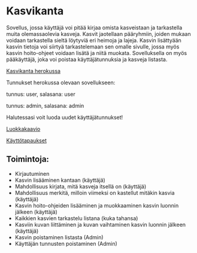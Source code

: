 # Kasvikanta
Sovellus, jossa käyttäjä voi pitää kirjaa omista kasveistaan ja tarkastella muita olemassaolevia kasveja.
Kasvit jaotellaan pääryhmiin, joiden mukaan voidaan tarkastella sieltä löytyviä eri heimoja ja lajeja. 
Kasvin lisättyään kasvin tietoja voi siirtyä tarkastelemaan sen omalle sivulle, jossa myös kasvin
hoito-ohjeet voidaan lisätä ja niitä muokata. Sovelluksella on myös pääkäyttäjä, joka voi poistaa
käyttäjätunnuksia ja kasveja listasta. 

[Kasvikanta herokussa](https://kasvikanta.herokuapp.com/)

Tunnukset herokussa olevaan sovellukseen:

tunnus: user, salasana: user

tunnus: admin, salasana: admin

Halutessasi voit luoda uudet käyttäjätunnukset!

[Luokkakaavio](https://github.com/ArttuJanhunen/Kasvikanta/blob/master/documentation/Luokkakaavio_vko2.png)

[Käyttötapaukset](https://github.com/ArttuJanhunen/Kasvikanta/blob/master/documentation/kayttotapaukset.md)

##  Toimintoja:

* Kirjautuminen  
* Kasvin lisääminen kantaan (käyttäjä)  
* Mahdollisuus kirjata, mitä kasveja itsellä on (käyttäjä)
* Mahdollisuus merkitä, milloin viimeksi on kastellut mitäkin kasvia (käyttäjä)
* Kasvin hoito-ohjeiden lisääminen ja muokkaaminen kasvin luonnin jälkeen (käyttäjä)
* Kaikkien kasvien tarkastelu listana (kuka tahansa)
* Kasviin kuvan liittäminen ja kuvan vaihtaminen kasvin luonnin jälkeen (käyttäjä)
* Kasvin poistaminen listasta (Admin)
* Käyttäjän tunnusten poistaminen (Admin)
